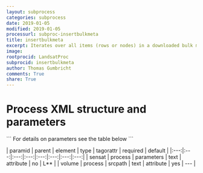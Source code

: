 ```yaml
---
layout: subprocess
categories: subprocess
date: 2019-01-05
modified: 2019-01-05
processurl: subproc-insertbulkmeta
title: insertbulkmeta
excerpt: Iterates over all items (rows or nodes) in a downloaded bulk meta data file
image: 
rootprocid: LandsatProc
subprocid: insertbulkmeta
author: Thomas Gumbricht
comments: True
share: True
---
```


<h1 class='foot-description'>Process XML structure and parameters</h1>
```
For details on parameters see the table below
<?xml version="1.0" ?>
<process>
  <!--Generated from python-->
  <userproj plotid="yourplotid" projectid="yourprojectid" siteid="yoursiteid" system="systemid" tractid="yourtractid" userid="youruserid"/>
  <period endday="DD" endmonth="MM" endyear="YYYY" seasonendday="DD" seasonendmonth="MM" seasonstartday="DD" seasonstartmonth="MM" startday="DD" startmonth="MM" startyear="YYYY" timestep="timestep"/>
  <parameters sensat="txtstring"/>
  <srcpath volume="txtstring"/>
</process>
```

| paramid | parent | element | type | tagorattr | required | default |
|:---:|:---:|:---:|:---:|:---:|:---:|:---:|:---:|
| sensat | process | parameters | text | attribute | no | L** |
| volume | process | srcpath | text | attribute | yes | --- |
